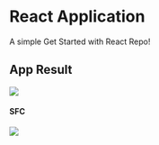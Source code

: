 # React Application

A simple Get Started with React Repo!


## App Result
<img src="https://user-images.githubusercontent.com/58719230/87876866-79c13900-c9f8-11ea-891d-6b74ea53c3a3.png">


#### SFC
<img src="https://user-images.githubusercontent.com/58719230/87902846-3f977c00-ca78-11ea-987b-b58b3497b73a.png">